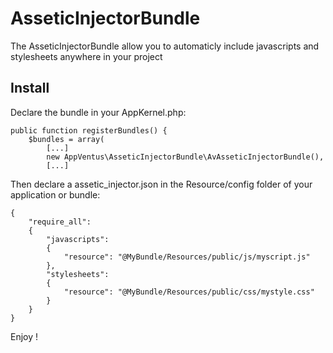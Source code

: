 AsseticInjectorBundle
=======

The AsseticInjectorBundle allow you to automaticly include javascripts and stylesheets anywhere in your project

## Install


Declare the bundle in your AppKernel.php:

    public function registerBundles() {
        $bundles = array(
            [...]
            new AppVentus\AsseticInjectorBundle\AvAsseticInjectorBundle(),
            [...]

Then declare a assetic_injector.json in the Resource/config folder of your application or bundle:

    {
        "require_all":
        {
            "javascripts":
            {
                "resource": "@MyBundle/Resources/public/js/myscript.js"
            },
            "stylesheets":
            {
                "resource": "@MyBundle/Resources/public/css/mystyle.css"
            }
        }
    }


Enjoy !
